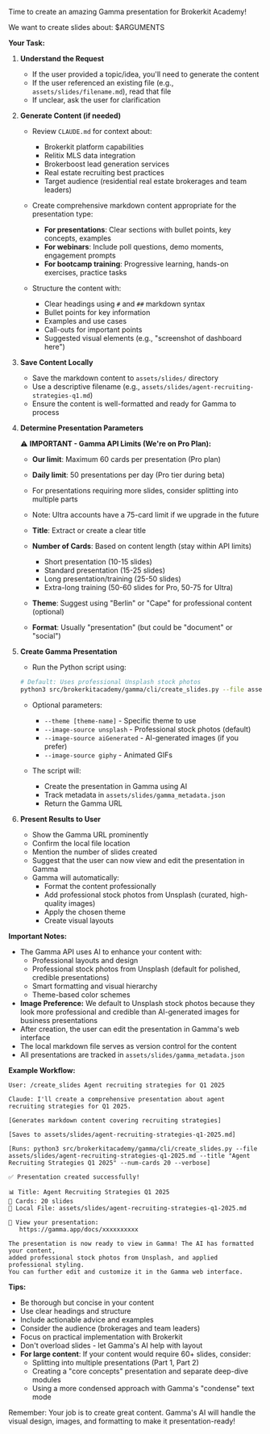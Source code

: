 Time to create an amazing Gamma presentation for Brokerkit Academy!

We want to create slides about:
$ARGUMENTS

**Your Task:**

1. **Understand the Request**
   - If the user provided a topic/idea, you'll need to generate the content
   - If the user referenced an existing file (e.g., `assets/slides/filename.md`), read that file
   - If unclear, ask the user for clarification

2. **Generate Content (if needed)**
   - Review `CLAUDE.md` for context about:
     - Brokerkit platform capabilities
     - Relitix MLS data integration
     - Brokerboost lead generation services
     - Real estate recruiting best practices
     - Target audience (residential real estate brokerages and team leaders)

   - Create comprehensive markdown content appropriate for the presentation type:
     - **For presentations**: Clear sections with bullet points, key concepts, examples
     - **For webinars**: Include poll questions, demo moments, engagement prompts
     - **For bootcamp training**: Progressive learning, hands-on exercises, practice tasks

   - Structure the content with:
     - Clear headings using `#` and `##` markdown syntax
     - Bullet points for key information
     - Examples and use cases
     - Call-outs for important points
     - Suggested visual elements (e.g., "screenshot of dashboard here")

3. **Save Content Locally**
   - Save the markdown content to `assets/slides/` directory
   - Use a descriptive filename (e.g., `assets/slides/agent-recruiting-strategies-q1.md`)
   - Ensure the content is well-formatted and ready for Gamma to process

4. **Determine Presentation Parameters**

   ⚠️ **IMPORTANT - Gamma API Limits (We're on Pro Plan):**
   - **Our limit**: Maximum 60 cards per presentation (Pro plan)
   - **Daily limit**: 50 presentations per day (Pro tier during beta)
   - For presentations requiring more slides, consider splitting into multiple parts
   - Note: Ultra accounts have a 75-card limit if we upgrade in the future

   - **Title**: Extract or create a clear title
   - **Number of Cards**: Based on content length (stay within API limits)
     - Short presentation (10-15 slides)
     - Standard presentation (15-25 slides)
     - Long presentation/training (25-50 slides)
     - Extra-long training (50-60 slides for Pro, 50-75 for Ultra)
   - **Theme**: Suggest using "Berlin" or "Cape" for professional content (optional)
   - **Format**: Usually "presentation" (but could be "document" or "social")

5. **Create Gamma Presentation**
   - Run the Python script using:
   ```bash
   # Default: Uses professional Unsplash stock photos
   python3 src/brokerkitacademy/gamma/cli/create_slides.py --file assets/slides/[filename].md --title "[Title]" --num-cards [number] --verbose
   ```

   - Optional parameters:
     - `--theme [theme-name]` - Specific theme to use
     - `--image-source unsplash` - Professional stock photos (default)
     - `--image-source aiGenerated` - AI-generated images (if you prefer)
     - `--image-source giphy` - Animated GIFs

   - The script will:
     - Create the presentation in Gamma using AI
     - Track metadata in `assets/slides/gamma_metadata.json`
     - Return the Gamma URL

6. **Present Results to User**
   - Show the Gamma URL prominently
   - Confirm the local file location
   - Mention the number of slides created
   - Suggest that the user can now view and edit the presentation in Gamma
   - Gamma will automatically:
     - Format the content professionally
     - Add professional stock photos from Unsplash (curated, high-quality images)
     - Apply the chosen theme
     - Create visual layouts

**Important Notes:**
- The Gamma API uses AI to enhance your content with:
  - Professional layouts and design
  - Professional stock photos from Unsplash (default for polished, credible presentations)
  - Smart formatting and visual hierarchy
  - Theme-based color schemes
- **Image Preference:** We default to Unsplash stock photos because they look more professional
  and credible than AI-generated images for business presentations
- After creation, the user can edit the presentation in Gamma's web interface
- The local markdown file serves as version control for the content
- All presentations are tracked in `assets/slides/gamma_metadata.json`

**Example Workflow:**

```
User: /create_slides Agent recruiting strategies for Q1 2025

Claude: I'll create a comprehensive presentation about agent recruiting strategies for Q1 2025.

[Generates markdown content covering recruiting strategies]

[Saves to assets/slides/agent-recruiting-strategies-q1-2025.md]

[Runs: python3 src/brokerkitacademy/gamma/cli/create_slides.py --file assets/slides/agent-recruiting-strategies-q1-2025.md --title "Agent Recruiting Strategies Q1 2025" --num-cards 20 --verbose]

✅ Presentation created successfully!

📊 Title: Agent Recruiting Strategies Q1 2025
🎴 Cards: 20 slides
📄 Local File: assets/slides/agent-recruiting-strategies-q1-2025.md

🔗 View your presentation:
   https://gamma.app/docs/xxxxxxxxxx

The presentation is now ready to view in Gamma! The AI has formatted your content,
added professional stock photos from Unsplash, and applied professional styling.
You can further edit and customize it in the Gamma web interface.
```

**Tips:**
- Be thorough but concise in your content
- Use clear headings and structure
- Include actionable advice and examples
- Consider the audience (brokerages and team leaders)
- Focus on practical implementation with Brokerkit
- Don't overload slides - let Gamma's AI help with layout
- **For large content**: If your content would require 60+ slides, consider:
  - Splitting into multiple presentations (Part 1, Part 2)
  - Creating a "core concepts" presentation and separate deep-dive modules
  - Using a more condensed approach with Gamma's "condense" text mode

Remember: Your job is to create great content. Gamma's AI will handle the visual design, images, and formatting to make it presentation-ready!
